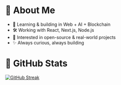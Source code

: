 # 💫 About Me
- 🌱 Learning & building in Web + AI + Blockchain  
- 🛠️ Working with React, Next.js, Node.js  
- 🎯 Interested in open-source & real-world projects  
- ✨ Always curious, always building  

# 🐙 GitHub Stats
[![GitHub Streak](https://streak-stats.demolab.com?user=rohanshrma222&theme=radical)](https://git.io/streak-stats)


